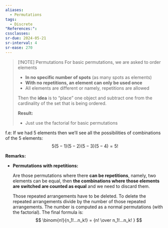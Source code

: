 ```yaml
---
aliases:
  - Permutations
tags:
  - Discrete
"References:": 
cssclasses: 
sr-due: 2024-05-21
sr-interval: 4
sr-ease: 270
---
```


> [!NOTE] Permutations
> For basic permutations, we are asked to order elements 
> + **In no specific number of spots** (as many spots as elements)
> + **With no repetitions, an element can only be used once**
> + All elements are different or namely, repetitions are allowed
> 
> Then the **idea** is to “place” one object and subtract one from the cardinality of the set that is being ordered. 
> 
> **Result:**
> + Just use the factorial for basic permutations

f.e: 
	If we had 5 elements then we’ll see all the possibilities of combinations of the 5 elements: 
	$$
	5(5-1)(5-2)(5-3)(5-4) = 5!
	$$

**Remarks:**

+ **Permutations with repetitions:** 

  Are those permutations where there **can be repetitions**, namely, two elements can be equal, then **the combinations where those elements are switched are counted as equal** and we need to discard them. 
  
  Those repeated arrangements have to be deleted. 
  To delete the repeated arrangements divide by the number of those repeated arrangements. The number is computed as a normal permutations (with the factorial). The final formula is: 
$$
  \binom{n!}{n_1!...n_k!} = {n! \over n_1!...n_k! }
$$

